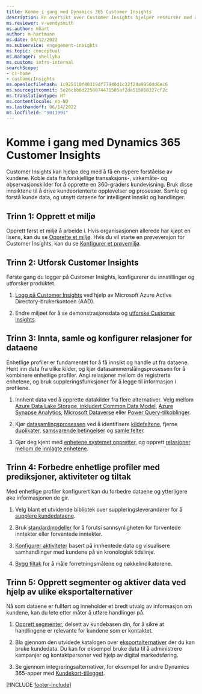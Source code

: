 ```yaml
---
title: Komme i gang med Dynamics 365 Customer Insights
description: En oversikt over Customer Insights hjelper ressurser med å komme raskt i gang.
ms.reviewer: v-wendysmith
ms.author: mhart
author: m-hartmann
ms.date: 04/12/2022
ms.subservice: engagement-insights
ms.topic: conceptual
ms.manager: shellyha
ms.custom: intro-internal
searchScope:
- ci-home
- customerInsights
ms.openlocfilehash: 1c925110f40319df77940d1c32f24a99504d6ec6
ms.sourcegitcommit: 5e26cbb6d2258074471505af2da515818327cf2c
ms.translationtype: HT
ms.contentlocale: nb-NO
ms.lasthandoff: 06/14/2022
ms.locfileid: "9011991"
---
```

# <a name="get-started-with-dynamics-365-customer-insights"></a>Komme i gang med Dynamics 365 Customer Insights

Customer Insights kan hjelpe deg med å få en dypere forståelse av kundene. Koble data fra forskjellige transaksjons-, virkemåte- og observasjonskilder for å opprette en 360-graders kundevisning. Bruk disse innsiktene til å drive kundeorienterte opplevelser og prosesser. Samle og forstå kunde data, og utnytt dataene for intelligent innsikt og handlinger.

## <a name="step-1-create-an-environment"></a>Trinn 1: Opprett et miljø

Opprett først et miljø å arbeide i. Hvis organisasjonen allerede har kjøpt en lisens, kan du se [Opprette et miljø](create-environment.md). Hvis du vil starte en prøveversjon for Customer Insights, kan du se [Konfigurer et prøvemiljø](trial-signup.md).

## <a name="step-2-explore-customer-insights"></a>Trinn 2: Utforsk Customer Insights

Første gang du logger på Customer Insights, konfigurerer du innstillinger og utforsker produktet.

1. [Logg på Customer Insights](https://home.ci.ai.dynamics.com) ved hjelp av Microsoft Azure Active Directory-brukerkontoen (AAD).

1. Endre miljøet for å se demonstrasjonsdata og [utforske Customer Insights](home.md).

## <a name="step-3-ingest-unify-and-set-up-relationships-for-your-data"></a>Trinn 3: Innta, samle og konfigurer relasjoner for dataene

Enhetlige profiler er fundamentet for å få innsikt og handle ut fra dataene. Hent inn data fra ulike kilder, og kjør datasammenslåingsprosessen for å kombinere enhetlige profiler. Angi relasjoner mellom de registrerte enhetene, og bruk suppleringsfunksjoner for å legge til informasjon i profilene.

1. Innhent data ved å opprette datakilder fra flere alternativer. Velg mellom [Azure Data Lake Storage, inkludert Common Data Model](connect-common-data-model.md), [Azure Synapse Analytics](connect-synapse.md), [Microsoft Dataverse](connect-dataverse-managed-lake.md) eller [Power Query-tilkoblinger](connect-power-query.md).

1. Kjør [datasamlingsprosessen](data-unification.md) ved å identifisere [kildefeltene](map-entities.md), fjerne [duplikater](remove-duplicates.md), [samsvarende betingelser](match-entities.md) og [samle felter](merge-entities.md).

1. Gjør deg kjent med [enhetene systemet oppretter](entities.md), og opprett [relasjoner mellom de innlagte enhetene](relationships.md).

## <a name="step-4-enhance-unified-profiles-with-predictions-activities-and-measures"></a>Trinn 4: Forbedre enhetlige profiler med prediksjoner, aktiviteter og tiltak

Med enhetlige profiler konfigurert kan du forbedre dataene og ytterligere øke informasjonen de gir.

1. Velg blant et utvidende bibliotek over suppleringsleverandører for å [supplere kundedataene](enrichment-hub.md).

1. Bruk [standardmodeller](predictions-overview.md) for å forutsi sannsynligheten for forventede inntekter eller forventede inntekter.

1. [Konfigurer aktiviteter](activities.md) basert på innhentede data og visualisere samhandlinger med kundene på en kronologisk tidslinje.

1. [Bygg tiltak](measures.md) for å måle forretningsmålene og nøkkelindikatorene.

## <a name="step-5-create-segments-and-activate-data-through-various-export-options"></a>Trinn 5: Opprett segmenter og aktiver data ved hjelp av ulike eksportalternativer

Nå som dataene er fullført og inneholder et bredt utvalg av informasjon om kundene, kan du lete etter måter å utføre handlinger på.

1. [Opprett segmenter](segments.md), delsett av kundebasen din, for å sikre at handlingene er relevante for kundene som er kontaktet.

1. Bla gjennom den utvidede katalogen over [eksportalternativer](export-destinations.md) der du kan bruke kundedata. Du kan for eksempel bruke data til å administrere kampanjer og kontaktpersoner ved hjelp av digital markedsføring.

1. Se gjennom integreringsalternativer, for eksempel for andre Dynamics 365-apper med [Kundekort-tillegget](customer-card-add-in.md).  


[!INCLUDE [footer-include](includes/footer-banner.md)]
